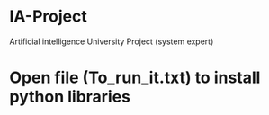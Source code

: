 # IA-Project
Artificial intelligence University Project (system expert) 
# Open file (To_run_it.txt) to install python libraries 

